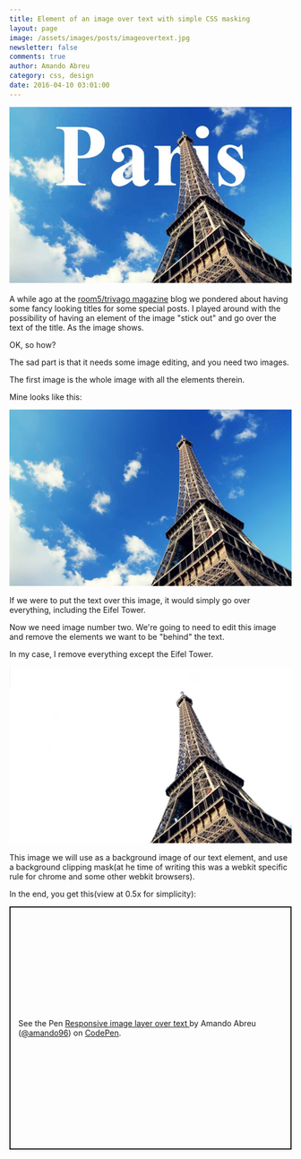 ```yaml
---
title: Element of an image over text with simple CSS masking
layout: page
image: /assets/images/posts/imageovertext.jpg
newsletter: false
comments: true
author: Amando Abreu
category: css, design
date: 2016-04-10 03:01:00
---
```

![](/assets/images/posts/imageovertext.jpg)

A while ago at the [room5/trivago magazine](https://magazine.trivago.com/) blog we pondered about having some fancy looking titles for some special posts. I played around with the possibility of having an element of the image "stick out" and go over the text of the title. As the image shows.

OK, so how?

The sad part is that it needs some image editing, and you need two images.

The first image is the whole image with all the elements therein.

Mine looks like this:

![](/assets/images/posts/knty6sb.jpg)

If we were to put the text over this image, it would simply go over everything, including the Eifel Tower.

Now we need image number two. We're going to need to edit this image and remove the elements we want to be "behind" the text.

In my case, I remove everything except the Eifel Tower.

![](/assets/images/posts/yi1ctss.jpg)

This image we will use as a background image of our text element, and use a background clipping mask(at he time of writing this was a webkit specific rule for chrome and some other webkit browsers).

In the end, you get this(view at 0.5x for simplicity):

<p class="codepen" data-height="434" data-theme-id="light" data-default-tab="css,result" data-user="amando96" data-slug-hash="LkgNLL" style="height: 434px; box-sizing: border-box; display: flex; align-items: center; justify-content: center; border: 2px solid; margin: 1em 0; padding: 1em;" data-pen-title="Responsive image layer over text ">
  <span>See the Pen <a href="https://codepen.io/amando96/pen/LkgNLL">
  Responsive image layer over text </a> by Amando Abreu (<a href="https://codepen.io/amando96">@amando96</a>)
  on <a href="https://codepen.io">CodePen</a>.</span>
</p>
<script async src="https://static.codepen.io/assets/embed/ei.js"></script>